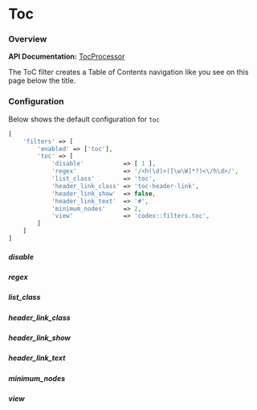 <!--
title: ToC
subtitle: Processors
-->


# Toc

### Overview

**API Documentation:** [TocProcessor](#phpdoc:popover:Codex\Addons\Processors\TocProcessor)

The ToC filter creates a Table of Contents navigation like you see on this page below the title.

### Configuration
Below shows the default configuration for `toc`
```php
[
    'filters' => [
        'enabled' => ['toc'],
        'toc' => [
            'disable'           => [ 1 ],
            'regex'             => '/<h(\d)>([\w\W]*?)<\/h\d>/',
            'list_class'        => 'toc',
            'header_link_class' => 'toc-header-link',
            'header_link_show'  => false,
            'header_link_text'  => '#',
            'minimum_nodes'     => 2,
            'view'              => 'codex::filters.toc',
        ]
    ]
]
```

##### disable

##### regex

##### list_class

##### header_link_class

##### header_link_show

##### header_link_text

##### minimum_nodes

##### view